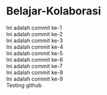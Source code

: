 # Belajar-Kolaborasi
Ini adalah commit ke-1<br>
Ini adalah commit ke-2<br>
Ini adalah commit ke-3<br>
Ini adalah commit ke-4<br>
Ini adalah commit ke-5<br>
Ini adalah commit ke-6<br>
Ini adalah commit ke-7<br>
Ini adalah commit ke-8<br>
Ini adalah commit ke-9<br>
Testing github